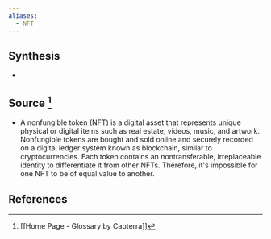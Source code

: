 ```yaml
---
aliases:
  - NFT
---
```

## Synthesis
- 
## Source [^1]
- A nonfungible token (NFT) is a digital asset that represents unique physical or digital items such as real estate, videos, music, and artwork. Nonfungible tokens are bought and sold online and securely recorded on a digital ledger system known as blockchain, similar to cryptocurrencies. Each token contains an nontransferable, irreplaceable identity to differentiate it from other NFTs. Therefore, it's impossible for one NFT to be of equal value to another.
## References

[^1]: [[Home Page - Glossary by Capterra]]